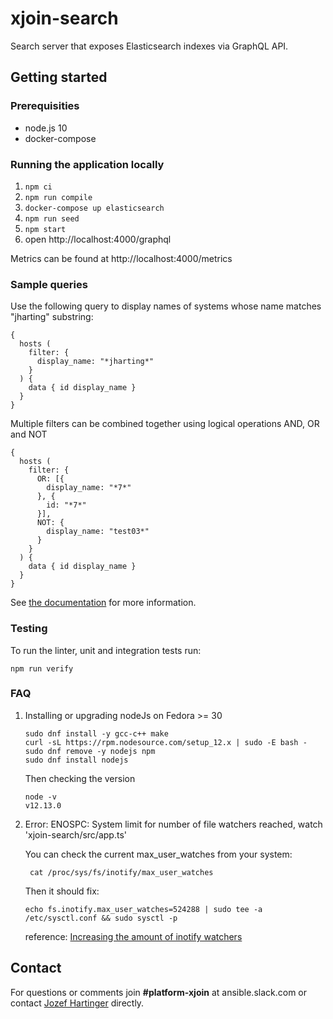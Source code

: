 # xjoin-search

Search server that exposes Elasticsearch indexes via GraphQL API.

## Getting started

### Prerequisities

* node.js 10
* docker-compose

### Running the application locally

1. ```npm ci```
1. ```npm run compile```
1. ```docker-compose up elasticsearch```
1. ```npm run seed```
1. ```npm start```
1. open http://localhost:4000/graphql

Metrics can be found at http://localhost:4000/metrics

### Sample queries

Use the following query to display names of systems whose name matches "jharting" substring:
```
{
  hosts (
    filter: {
      display_name: "*jharting*"
    }
  ) {
    data { id display_name }
  }
}
```

Multiple filters can be combined together using logical operations AND, OR and NOT
```
{
  hosts (
    filter: {
      OR: [{
        display_name: "*7*"
      }, {
        id: "*7*"
      }],
      NOT: {
        display_name: "test03*"
      }
    }
  ) {
    data { id display_name }
  }
}
```

See [the documentation](./docs/schema.md) for more information.

### Testing

To run the linter, unit and integration tests run:
```
npm run verify
```

### FAQ

1. Installing or upgrading nodeJs on Fedora >= 30
    ```
    sudo dnf install -y gcc-c++ make
    curl -sL https://rpm.nodesource.com/setup_12.x | sudo -E bash -
    sudo dnf remove -y nodejs npm
    sudo dnf install nodejs
    ```
    Then checking the version
    ```
    node -v
    v12.13.0
    ```
    
1. Error: ENOSPC: System limit for number of file watchers reached, watch 'xjoin-search/src/app.ts'
   
   You can check the current max_user_watches from your system:
   
   ```
    cat /proc/sys/fs/inotify/max_user_watches
   ```
   
   Then it should fix:
    
   ```
   echo fs.inotify.max_user_watches=524288 | sudo tee -a /etc/sysctl.conf && sudo sysctl -p
   ```
   reference: [Increasing the amount of inotify watchers](https://github.com/guard/listen/wiki/Increasing-the-amount-of-inotify-watchers) 


## Contact
For questions or comments join **#platform-xjoin** at ansible.slack.com or contact [Jozef Hartinger](https://github.com/jharting) directly.
